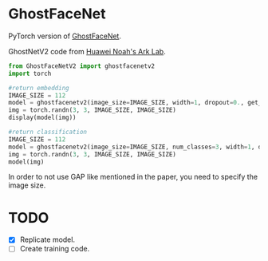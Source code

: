 # GhostFaceNet
PyTorch version of [GhostFaceNet](https://github.com/HamadYA/GhostFaceNets/tree/main).

GhostNetV2 code from [Huawei Noah's Ark Lab](https://github.com/huawei-noah/Efficient-AI-Backbones/tree/master).

```python
from GhostFaceNetV2 import ghostfacenetv2
import torch

#return embedding
IMAGE_SIZE = 112
model = ghostfacenetv2(image_size=IMAGE_SIZE, width=1, dropout=0., get_emb=True, args=None)
img = torch.randn(3, 3, IMAGE_SIZE, IMAGE_SIZE)
display(model(img))

#return classification
IMAGE_SIZE = 112
model = ghostfacenetv2(image_size=IMAGE_SIZE, num_classes=3, width=1, dropout=0., get_emb=True, args=None)
img = torch.randn(3, 3, IMAGE_SIZE, IMAGE_SIZE)
model(img)
```

In order to not use GAP like mentioned in the paper, you need to specify the image size.

# TODO
- [x] Replicate model.
- [ ] Create training code.